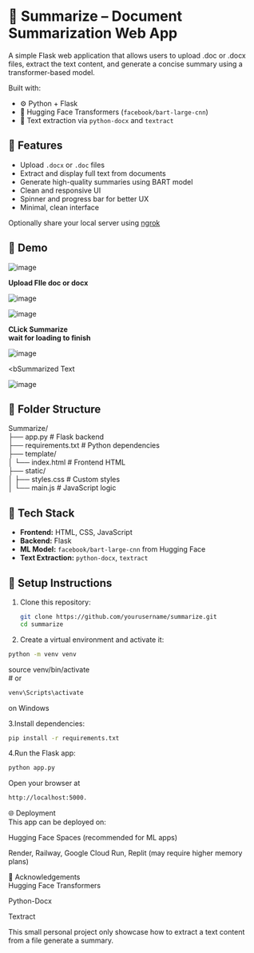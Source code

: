 

# 📝 Summarize – Document Summarization Web App
A simple Flask web application that allows users to upload .doc or .docx files, extract the text content, and generate a concise summary using a transformer-based model.


Built with:
- ⚙️ Python + Flask
- 🤗 Hugging Face Transformers (`facebook/bart-large-cnn`)
- 🧠 Text extraction via `python-docx` and `textract`

## 🚀 Features

- Upload `.docx` or `.doc` files
- Extract and display full text from documents
- Generate high-quality summaries using BART model
- Clean and responsive UI
- Spinner and progress bar for better UX
- Minimal, clean interface

Optionally share your local server using <a href="https://ngrok.com/"> ngrok </a>




## 📸 Demo
![image](https://github.com/user-attachments/assets/6e4df41b-353e-4302-b9ab-c063f2208c14)

<b>Upload FIle doc or docx </b>

![image](https://github.com/user-attachments/assets/84fe57c2-3f2b-4bb4-b805-f36392fa2df2)

![image](https://github.com/user-attachments/assets/c557591a-924c-405b-8fd4-1683bd8c52cd)

<b>CLick Summarize</b> <br>
<b>wait for loading to finish</b><br>

![image](https://github.com/user-attachments/assets/ab724396-8f42-4a25-abd0-d63fbd43c14c)

<bSummarized Text</b><br>

![image](https://github.com/user-attachments/assets/7df5714a-3dca-45f9-9f2b-2d670856436e)







## 📂 Folder Structure

Summarize/ <br>
├── app.py # Flask backend <br>
├── requirements.txt # Python dependencies <br>
├── template/ <br>
│ └── index.html # Frontend HTML <br>
├── static/ <br>
│ ├── styles.css # Custom styles <br>
│ └── main.js # JavaScript logic <br>



## 🧪 Tech Stack

- **Frontend:** HTML, CSS, JavaScript
- **Backend:** Flask
- **ML Model:** `facebook/bart-large-cnn` from Hugging Face
- **Text Extraction:** `python-docx`, `textract`

## 🧰 Setup Instructions

1. Clone this repository:
   ```bash
   git clone https://github.com/yourusername/summarize.git
   cd summarize

2. Create a virtual environment and activate it:
 ```bash
 python -m venv venv
  ```
source venv/bin/activate <br> # or <br>
 ```bash
 venv\Scripts\activate
 ```
 on Windows

3.Install dependencies:<br>
```bash 
pip install -r requirements.txt 
```

4.Run the Flask app:
```bash 
python app.py
```
Open your browser at 
```bash 
http://localhost:5000.
```

🌐 Deployment <br>
This app can be deployed on:<br>

Hugging Face Spaces (recommended for ML apps)<br>

Render, Railway, Google Cloud Run, Replit (may require higher memory plans)<br>

🙌 Acknowledgements <br>
Hugging Face Transformers<br>

Python-Docx<br>

Textract<br>


This small personal project only showcase how to extract a text content from a file  generate a summary.
 
